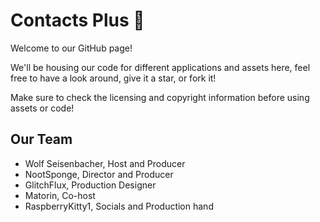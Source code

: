 # Contacts Plus 🦊

Welcome to our GitHub page!

We'll be housing our code for different applications and assets here, feel free to have a look around, give it a star, or fork it!

Make sure to check the licensing and copyright information before using assets or code!

## Our Team

- Wolf Seisenbacher, Host and Producer
- NootSponge, Director and Producer
- GlitchFlux, Production Designer
- Matorin, Co-host
- RaspberryKitty1, Socials and Production hand 
